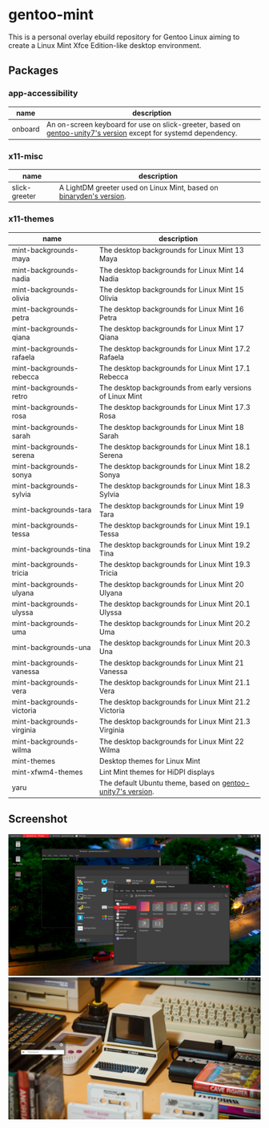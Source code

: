 # gentoo-mint
This is a personal overlay ebuild repository for Gentoo Linux aiming to create a Linux Mint Xfce Edition-like desktop environment.

## Packages

### app-accessibility
| name    | description                                                                                                                                                                                             |
|---------|---------------------------------------------------------------------------------------------------------------------------------------------------------------------------------------------------------|
| onboard | An on-screen keyboard for use on slick-greeter, based on [gentoo-unity7's version](https://github.com/gentoo-mirror/gentoo-unity7/tree/master/app-accessibility/onboard) except for systemd dependency. |

### x11-misc
| name          | description                                                                                                                                          |
|---------------|------------------------------------------------------------------------------------------------------------------------------------------------------|
| slick-greeter | A LightDM greeter used on Linux Mint, based on [binaryden's version](https://github.com/gentoo-mirror/binaryden/tree/master/x11-misc/slick-greeter). |

### x11-themes
| name                      | description                                                                                                                                     |
|---------------------------|-------------------------------------------------------------------------------------------------------------------------------------------------|
| mint-backgrounds-maya     | The desktop backgrounds for Linux Mint 13 Maya                                                                                                  |
| mint-backgrounds-nadia    | The desktop backgrounds for Linux Mint 14 Nadia                                                                                                 |
| mint-backgrounds-olivia   | The desktop backgrounds for Linux Mint 15 Olivia                                                                                                |
| mint-backgrounds-petra    | The desktop backgrounds for Linux Mint 16 Petra                                                                                                 |
| mint-backgrounds-qiana    | The desktop backgrounds for Linux Mint 17 Qiana                                                                                                 |
| mint-backgrounds-rafaela  | The desktop backgrounds for Linux Mint 17.2 Rafaela                                                                                             |
| mint-backgrounds-rebecca  | The desktop backgrounds for Linux Mint 17.1 Rebecca                                                                                             |
| mint-backgrounds-retro    | The desktop backgrounds from early versions of Linux Mint                                                                                       |
| mint-backgrounds-rosa     | The desktop backgrounds for Linux Mint 17.3 Rosa                                                                                                |
| mint-backgrounds-sarah    | The desktop backgrounds for Linux Mint 18 Sarah                                                                                                 |
| mint-backgrounds-serena   | The desktop backgrounds for Linux Mint 18.1 Serena                                                                                              |
| mint-backgrounds-sonya    | The desktop backgrounds for Linux Mint 18.2 Sonya                                                                                               |
| mint-backgrounds-sylvia   | The desktop backgrounds for Linux Mint 18.3 Sylvia                                                                                              |
| mint-backgrounds-tara     | The desktop backgrounds for Linux Mint 19 Tara                                                                                                  |
| mint-backgrounds-tessa    | The desktop backgrounds for Linux Mint 19.1 Tessa                                                                                               |
| mint-backgrounds-tina     | The desktop backgrounds for Linux Mint 19.2 Tina                                                                                                |
| mint-backgrounds-tricia   | The desktop backgrounds for Linux Mint 19.3 Tricia                                                                                              |
| mint-backgrounds-ulyana   | The desktop backgrounds for Linux Mint 20 Ulyana                                                                                                |
| mint-backgrounds-ulyssa   | The desktop backgrounds for Linux Mint 20.1 Ulyssa                                                                                              |
| mint-backgrounds-uma      | The desktop backgrounds for Linux Mint 20.2 Uma                                                                                                 |
| mint-backgrounds-una      | The desktop backgrounds for Linux Mint 20.3 Una                                                                                                 |
| mint-backgrounds-vanessa  | The desktop backgrounds for Linux Mint 21 Vanessa                                                                                               |
| mint-backgrounds-vera     | The desktop backgrounds for Linux Mint 21.1 Vera                                                                                                |
| mint-backgrounds-victoria | The desktop backgrounds for Linux Mint 21.2 Victoria                                                                                            |
| mint-backgrounds-virginia | The desktop backgrounds for Linux Mint 21.3 Virginia                                                                                            |
| mint-backgrounds-wilma    | The desktop backgrounds for Linux Mint 22 Wilma                                                                                                 |
| mint-themes               | Desktop themes for Linux Mint                                                                                                                   |
| mint-xfwm4-themes         | Lint Mint themes for HiDPI displays                                                                                                             |
| yaru                      | The default Ubuntu theme, based on [gentoo-unity7's version](https://github.com/gentoo-mirror/gentoo-unity7/tree/master/x11-themes/yaru-theme). |

## Screenshot
![desktop.jpg](/assets/images/desktop.jpg)
![login.jpg](/assets/images/login.jpg)
